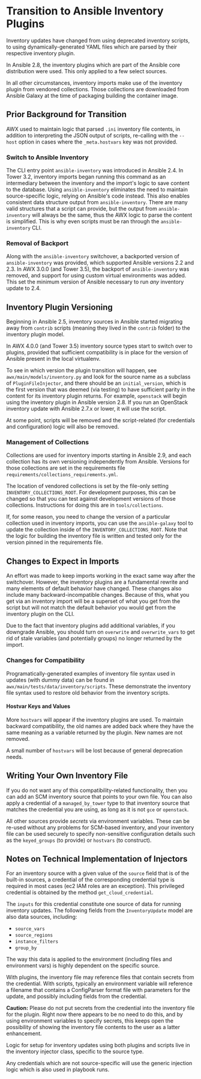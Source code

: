 # Transition to Ansible Inventory Plugins

Inventory updates have changed from using deprecated inventory scripts, to using dynamically-generated YAML files which are parsed by their respective inventory plugin.

In Ansible 2.8, the inventory plugins which are part of the Ansible core distribution were used.
This only applied to a few select sources.

In all other circumstances, inventory imports make use of the inventory plugin from vendored collections.
Those collections are downloaded from Ansible Galaxy at the time of packaging building the container image.


## Prior Background for Transition

AWX used to maintain logic that parsed `.ini` inventory file contents, in addition to interpreting the JSON output of scripts, re-calling with the `--host` option in cases where the `_meta.hostvars` key was not provided.


### Switch to Ansible Inventory

The CLI entry point `ansible-inventory` was introduced in Ansible 2.4. In Tower 3.2, inventory imports began running this command as an intermediary between the inventory and the import's logic to save content to the database. Using `ansible-inventory` eliminates the need to maintain source-specific logic, relying on Ansible's code instead. This also enables consistent data structure output from `ansible-inventory`. There are many valid structures that a script can provide, but the output from `ansible-inventory` will always be the same, thus the AWX logic to parse the content is simplified. This is why even scripts must be ran through the `ansible-inventory` CLI.


### Removal of Backport

Along with the `ansible-inventory` switchover, a backported version of `ansible-inventory` was provided, which supported Ansible versions 2.2 and 2.3.
In AWX 3.0.0 (and Tower 3.5), the backport of `ansible-inventory` was removed, and support for using custom virtual environments was added. This set the minimum version of Ansible necessary to run _any_ inventory update to 2.4.


## Inventory Plugin Versioning

Beginning in Ansible 2.5, inventory sources in Ansible started migrating away from `contrib` scripts (meaning they lived in the `contrib` folder) to the inventory plugin model.

In AWX 4.0.0 (and Tower 3.5) inventory source types start to switch over to plugins, provided that sufficient compatibility is in place for the version of Ansible present in the local virtualenv.

To see in which version the plugin transition will happen, see `awx/main/models/inventory.py` and look for the source name as a subclass of `PluginFileInjector`, and there should be an `initial_version`, which is the first version that was deemed (via testing) to have sufficient parity in the content for its inventory plugin returns. For example, `openstack` will begin using the inventory plugin in Ansible version 2.8. If you run an OpenStack inventory update with Ansible 2.7.x or lower, it will use the script.

At some point, scripts will be removed and the script-related (for credentials and configuration) logic will also be removed.


### Management of Collections

Collections are used for inventory imports starting in Ansible 2.9, and each collection has its own versioning independently from Ansible.
Versions for those collections are set in the requirements file `requirements/collections_requirements.yml`.

The location of vendored collections is set by the file-only setting `INVENTORY_COLLECTIONS_ROOT`.
For development purposes, this can be changed so that you can test against development versions of those collections.
Instructions for doing this are in `tools/collections`.

If, for some reason, you need to change the version of a particular collection used in inventory imports,
you can use the `ansible-galaxy` tool to update the collection inside of the `INVENTORY_COLLECTIONS_ROOT`.
Note that the logic for building the inventory file is written and tested only for the version pinned in the requirements file.


## Changes to Expect in Imports

An effort was made to keep imports working in the exact same way after the switchover. However, the inventory plugins are a fundamental rewrite and many elements of default behavior have changed. These changes also include many backward-incompatible changes. Because of this, what you get via an inventory import will be a superset of what you get from the script but will not match the default behavior you would get from the inventory plugin on the CLI.

Due to the fact that inventory plugins add additional variables, if you downgrade Ansible, you should turn on `overwrite` and `overwrite_vars` to get rid of stale variables (and potentially groups) no longer returned by the import.


### Changes for Compatibility

Programatically-generated examples of inventory file syntax used in updates (with dummy data) can be found in `awx/main/tests/data/inventory/scripts`. These demonstrate the inventory file syntax used to restore old behavior from the inventory scripts.


#### Hostvar Keys and Values

More `hostvars` will appear if the inventory plugins are used. To maintain backward compatibility, the old names are added back where they have the same meaning as a variable returned by the plugin. New names are not removed.

A small number of `hostvars` will be lost because of general deprecation needs.


## Writing Your Own Inventory File

If you do not want any of this compatibility-related functionality, then you can add an SCM inventory source that points to your own file. You can also apply a credential of a `managed_by_tower` type to that inventory source that matches the credential you are using, as long as it is not `gce` or `openstack`.

All other sources provide _secrets_ via environment variables.  These can be re-used without any problems for SCM-based inventory, and your inventory file can be used securely to specify non-sensitive configuration details such as the `keyed_groups` (to provide) or `hostvars` (to construct).


## Notes on Technical Implementation of Injectors

For an inventory source with a given value of the `source` field that is of the built-in sources, a credential of the corresponding credential type is required in most cases (ec2 IAM roles are an exception). This privileged credential is obtained by the method `get_cloud_credential`.

The `inputs` for this credential constitute one source of data for running inventory updates. The following fields from the `InventoryUpdate` model are also data sources, including:

 - `source_vars`
 - `source_regions`
 - `instance_filters`
 - `group_by`

The way this data is applied to the environment (including files and environment vars) is highly dependent on the specific source.

With plugins, the inventory file may reference files that contain secrets from the credential. With scripts, typically an environment variable will reference a filename that contains a ConfigParser format file with parameters for the update, and possibly including fields from the credential.


**Caution:** Please do not put secrets from the credential into the inventory file for the plugin. Right now there appears to be no need to do this, and by using environment variables to specify secrets, this keeps open the possibility of showing the inventory file contents to the user as a latter enhancement.

Logic for setup for inventory updates using both plugins and scripts live in the inventory injector class, specific to the source type.

Any credentials which are not source-specific will use the generic injection logic which is also used in playbook runs.
